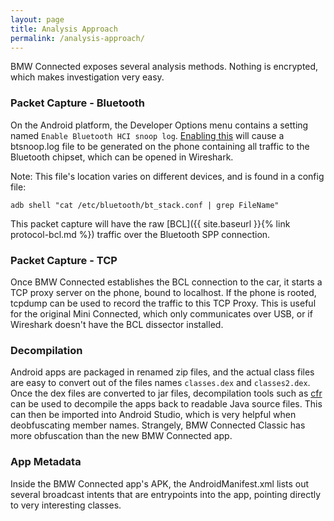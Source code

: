 ```yaml
---
layout: page
title: Analysis Approach
permalink: /analysis-approach/
---
```


BMW Connected exposes several analysis methods. Nothing is encrypted, which makes investigation very easy.

### Packet Capture - Bluetooth

On the Android platform, the Developer Options menu contains a setting named `Enable Bluetooth HCI snoop log`. [Enabling this](https://blog.bluetooth.com/debugging-bluetooth-with-an-android-app) will cause a btsnoop.log file to be generated on the phone containing all traffic to the Bluetooth chipset, which can be opened in Wireshark.

Note: This file's location varies on different devices, and is found in a config file:

```
adb shell "cat /etc/bluetooth/bt_stack.conf | grep FileName"
```

This packet capture will have the raw [BCL]({{ site.baseurl }}{% link protocol-bcl.md %}) traffic over the Bluetooth SPP connection.

### Packet Capture - TCP

Once BMW Connected establishes the BCL connection to the car, it starts a TCP proxy server on the phone, bound to localhost. If the phone is rooted, tcpdump can be used to record the traffic to this TCP Proxy. This is useful for the original Mini Connected, which only communicates over USB, or if Wireshark doesn't have the BCL dissector installed.

### Decompilation

Android apps are packaged in renamed zip files, and the actual class files are easy to convert out of the files names `classes.dex` and `classes2.dex`. Once the dex files are converted to jar files, decompilation tools such as [cfr](http://www.benf.org/other/cfr/) can be used to decompile the apps back to readable Java source files. This can then be imported into Android Studio, which is very helpful when deobfuscating member names. Strangely, BMW Connected Classic has more obfuscation than the new BMW Connected app.

### App Metadata

Inside the BMW Connected app's APK, the AndroidManifest.xml lists out several broadcast intents that are entrypoints into the app, pointing directly to very interesting classes.
